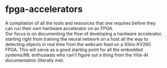 # fpga-accelerators
A compilation of all the tools and resources that one requires before they can run their own hardware accelerator on an FPGA. </br>
Our focus is on  documenting the flow of developing a hardware accelerator, starting right from training the neural network on a host all the way to detecting objects in real time from the webcam feed on a Xilinx KV260 FPGA. This will serve as a good starting point for all the embedded systems/ML enthusiasts who can't figure out a thing from the Vitis-AI documentation (literally me). 
